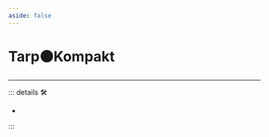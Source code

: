 ```yaml
---
aside: false
---
```

# Tarp🟠<motor>Kompakt</motor>

---

<!-- =================================================== -->
<!-- =================================================== -->
<!-- =================================================== -->
<!-- =================================================== -->
<!-- =================================================== -->
::: details 🛠

-

:::

